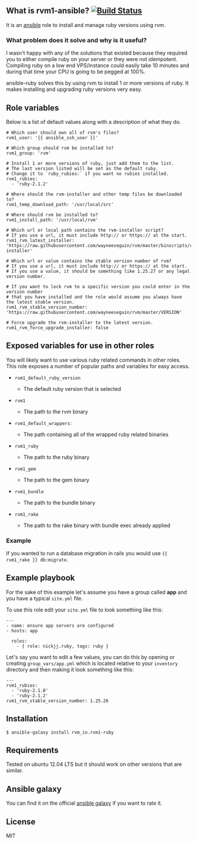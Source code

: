 ## What is rvm1-ansible? [![Build Status](https://secure.travis-ci.org/nickjj/ansible-ruby.png)](http://travis-ci.org/nickjj/ansible-ruby)

It is an [ansible](http://www.ansible.com/home) role to install and manage ruby versions using rvm.

### What problem does it solve and why is it useful?

I wasn't happy with any of the solutions that existed because they required you to either compile ruby on your server or they were not idempotent. Compiling ruby on a low end VPS/instance could easily take 10 minutes and during that time your CPU is going to be pegged at 100%.

ansible-ruby solves this by using rvm to install 1 or more versions of ruby. It makes installing and upgrading ruby versions very easy.

## Role variables

Below is a list of default values along with a description of what they do.

```
# Which user should own all of rvm's files?
rvm1_user: '{{ ansible_ssh_user }}'

# Which group should rvm be installed to?
rvm1_group: 'rvm'

# Install 1 or more versions of ruby, just add them to the list.
# The last version listed will be set as the default ruby.
# Change it to `ruby_rubies:` if you want no rubies installed.
rvm1_rubies:
  - 'ruby-2.1.2'

# Where should the rvm-installer and other temp files be downloaded to?
rvm1_temp_download_path: '/usr/local/src'

# Where should rvm be installed to?
rvm1_install_path: '/usr/local/rvm'

# Which url or local path contains the rvm-installer script?
# If you use a url, it must include http:// or https:// at the start.
rvm1_rvm_latest_installer: 'https://raw.githubusercontent.com/wayneeseguin/rvm/master/binscripts/rvm-installer'

# Which url or value contains the stable version number of rvm?
# If you use a url, it must include http:// or https:// at the start.
# If you use a value, it should be something like 1.25.27 or any legal version number.

# If you want to lock rvm to a specific version you could enter in the version number
# that you have installed and the role would assume you always have the latest stable version.
rvm1_rvm_stable_version_number: 'https://raw.githubusercontent.com/wayneeseguin/rvm/master/VERSION'

# Force upgrade the rvm-installer to the latest version.
rvm1_rvm_force_upgrade_installer: false
```

## Exposed variables for use in other roles

You will likely want to use various ruby related commands in other roles. This role exposes a number of popular paths and variables for easy access.

- `rvm1_default_ruby_version`
    - The default ruby version that is selected

- `rvm1`
    - The path to the rvm binary

- `rvm1_default_wrappers`:
    - The path containing all of the wrapped ruby related binaries

- `rvm1_ruby`
    - The path to the ruby binary

- `rvm1_gem`
    - The path to the gem binary

- `rvm1_bundle`
    - The path to the bundle binary

- `rvm1_rake`
    - The path to the rake binary with bundle exec already applied

### Example

If you wanted to run a database migration in rails you would use `{{ rvm1_rake }} db:migrate`.

## Example playbook

For the sake of this example let's assume you have a group called **app** and you have a typical `site.yml` file.

To use this role edit your `site.yml` file to look something like this:

```
---
- name: ensure app servers are configured
- hosts: app

  roles:
    - { role: nickjj.ruby, tags: ruby }
```

Let's say you want to edit a few values, you can do this by opening or creating `group_vars/app.yml` which is located relative to your `inventory` directory and then making it look something like this:

```
---
rvm1_rubies:
  - 'ruby-2.1.0'
  - 'ruby-2.1.2'
rvm1_rvm_stable_version_number: 1.25.26
```

## Installation

`$ ansible-galaxy install rvm_io.rvm1-ruby`

## Requirements

Tested on ubuntu 12.04 LTS but it should work on other versions that are similar.

## Ansible galaxy

You can find it on the official [ansible galaxy](https://galaxy.ansible.com/list#/roles/796) if you want to rate it.

## License

MIT
